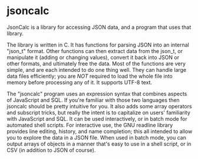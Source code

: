 # jsoncalc

JsonCalc is a library for accessing JSON data, and a program that uses that library.

The library is written in C. It has functions for parsing JSON into an internal "json_t" format.  Other functions can then extract data from the json_t, or manipulate it (adding or changing values), convert it back into JSON or other formats, and ultimately free the data.  Most of the functions are very simple, and are each intended to do one thing well.  They can handle large data files efficiently; you are *NOT* required to load the whole file into memory before processing any of it.  It supports UTF-8 text.

The "jsoncalc" program uses an expression syntax that combines aspects of JavaScript and SQL. If you're familiar with those two languages then jsoncalc should be pretty intuitive for you. It also adds some array operators and subscript tricks, but really the intent is to capitalize on users' familiarity with JavaScript and SQL.  It can be used interactively, or in batch mode for automated shell scripts.  For interactive use, the GNU readline library provides line editing, history, and name completion; this all intended to allow you to explore the data in a JSON file. When used in batch mode, you can output arrays of objects in a manner that's easy to use in a shell script, or in CSV (in addition to JSON of course).

